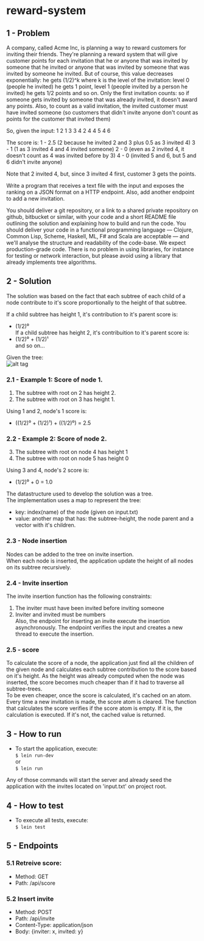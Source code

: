 # reward-system

## 1 - Problem

A company, called Acme Inc, is planning a way to reward customers for inviting their friends. They're planning a reward system that will
give customer points for each invitation that he or anyone that was invited by someone that he invited or anyone that was invited by someone that was invited by someone he
invited. But of course, this value decreases exponentially: he gets (1/2)^k where k is the level of the invitation: level 0 (people he invited) he gets 1 point, level 1 (people invited by a person he invited) he gets
1/2 points and so on. Only the first invitation counts: so if someone gets invited by someone that was already invited, it doesn't award any points.
Also, to count as a valid invitation, the invited customer must have invited someone (so customers that didn't invite anyone don't count as points for the customer that invited them)

So, given the input:
1 2
1 3 
3 4
2 4
4 5
4 6

The score is:
1 - 2.5 (2 because he invited 2 and 3 plus 0.5 as 3 invited 4)
3 - 1 (1 as 3 invited 4 and 4 invited someone)
2 - 0 (even as 2 invited 4, it doesn't count as 4 was invited before by 3)
4 - 0 (invited 5 and 6, but 5 and 6 didn't invite anyone)

Note that 2 invited 4, but, since 3 invited 4 first, customer 3 gets the points.

Write a program that receives a text file with the input and exposes the ranking on a JSON format on a HTTP endpoint. Also, add another endpoint to add a new invitation.

You should deliver a git repository, or a link to a shared private repository on github, bitbucket or similar, with your code and a short README file outlining the solution and explaining how to build and run the code. You should deliver your code in a functional programming language — Clojure, Common Lisp, Scheme, Haskell, ML, F# and Scala are acceptable — and we'll analyse the structure and readability of the code-base.  We expect production-grade code. There is no problem in using libraries, for instance for testing or network interaction, but please avoid using a library that already implements tree algorithms.

## 2 - Solution
The solution was based on the fact that each subtree of each child of a node contribute to it's score proportionally
to the height of that subtree.

If a child subtree has height 1, it's contribution to it's parent score is: <br>
-  (1/2)⁰ <br>
If a child subtree has height 2, it's contribuition to it's parent score is: <br>
-  (1/2)⁰ + (1/2)¹ <br>
and so on... <br>

Given the tree: <br>
![alt tag](http://lcm.csa.iisc.ernet.in/dsa/img151.gif)

### 2.1 - Example 1: Score of node 1.
1. The subtree with root on 2 has height 2.
2. The subtree with root on 3 has height  1.

Using 1 and 2, node's 1 score is:
-  ((1/2)⁰ + (1/2)¹) + ((1/2)⁰) = 2.5

### 2.2 - Example 2: Score of node 2.
3. The subtree with root on node 4 has height 1
4. The subtree with root on node 5 has height 0

Using 3 and 4, node's 2 score is:
-  (1/2)⁰ + 0 = 1.0 <br>

The datastructure used to develop the solution was a tree. <br>
The implementation uses a map to represent the tree: <br>
-  key: index(name) of the node (given on input.txt)
-  value: another map that has: the subtree-height, the node parent and a vector with it's children.

### 2.3 - Node insertion
Nodes can be added to the tree on invite insertion. <br>
When each node is inserted, the application update the height of all nodes on its subtree recursively. <br>

### 2.4 - Invite insertion
The invite insertion function has the following constraints: <br>
1. The inviter must have been invited before inviting someone <br>
2. Inviter and invited must be numbers <br>
Also, the endpoint for inserting an invite execute the insertion asynchronously.
The endpoint verifies the input and creates a new thread to execute the insertion.

### 2.5 - score 
To calculate the score of a node, the application just find all the children of the given node and calculates each subtree
contribution to the score based on it's height. As the height was already computed when the node was inserted, the score becomes much cheaper than if it had to traverse all subtree-trees. <br>
To be even cheaper, once the score is calculated, it's cached on an atom. <br>
Every time a new invitation is made, the score atom is cleared. The function that calculates the score verifies if the score atom is empty.
If it is, the calculation is executed. If it's not, the cached value is returned.


## 3 - How to run
-  To start the application, execute: <br>
   `$ lein run-dev` <br>
or <br>
   `$ lein run` <br>

Any of those commands will start the server and already seed the application with the invites located on 'input.txt' on
project root.

## 4 - How to test
-  To execute all tests, execute: <br>
   `$ lein test` <br>

## 5 - Endpoints

### 5.1 Retreive score:
-  Method: GET
-  Path: /api/score

### 5.2 Insert invite
- Method: POST
- Path: /api/invite
- Content-Type: application/json
- Body: {inviter: x, invited: y}
